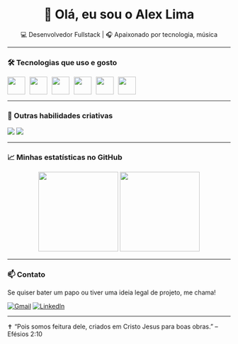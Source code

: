 <h1 align="center">👋 Olá, eu sou o Alex Lima</h1>
<p align="center">💻 Desenvolvedor Fullstack | 🎧 Apaixonado por tecnologia, música </p>

---

### 🛠️ Tecnologias que uso e gosto

<div style="display: flex; gap: 10px;">
  <img src="https://cdn.jsdelivr.net/gh/devicons/devicon/icons/javascript/javascript-original.svg" width="40" />
  <img src="https://cdn.jsdelivr.net/gh/devicons/devicon/icons/nodejs/nodejs-original.svg" width="40" />
  <img src="https://cdn.jsdelivr.net/gh/devicons/devicon/icons/mongodb/mongodb-original.svg" width="40" />
  <img src="https://cdn.jsdelivr.net/gh/devicons/devicon/icons/html5/html5-original.svg" width="40" />
  <img src="https://cdn.jsdelivr.net/gh/devicons/devicon/icons/css3/css3-original.svg" width="40" />
  <img src="https://cdn.jsdelivr.net/gh/devicons/devicon/icons/electron/electron-original.svg" width="40" />
</div>

---

### 🧠 Outras habilidades criativas

<p align="left">
  <img src="https://img.shields.io/badge/CorelDRAW-Graphic_Design-47A348?style=for-the-badge&logo=coreldraw&logoColor=white" />
  <img src="https://img.shields.io/badge/SketchUp-3D_Modeling-DD120C?style=for-the-badge&logo=sketchup&logoColor=white" />
</p>

---
### 📈 Minhas estatísticas no GitHub

<div align="center">
  <img height="180em" src="https://github-readme-stats.vercel.app/api?username=AlexsLima17&show_icons=true&theme=radical&count_private=true" />
  <img height="180em" src="https://github-readme-stats.vercel.app/api/top-langs/?username=AlexsLima17&layout=compact&theme=radical" />
</div>

---

### 📫 Contato

Se quiser bater um papo ou tiver uma ideia legal de projeto, me chama!

[![Gmail](https://img.shields.io/badge/Gmail-D14836?style=for-the-badge&logo=gmail&logoColor=white)](mailto:alexsantoslima007@gmail.com)
[![LinkedIn](https://img.shields.io/badge/LinkedIn-blue?style=for-the-badge&logo=linkedin)](https://www.linkedin.com/in/alex-lima-0036a29b?utm_source=share&utm_campaign=share_via&utm_content+profile&utm_-medium=ios_app/)

---

✝️ “Pois somos feitura dele, criados em Cristo Jesus para boas obras.” – Efésios 2:10
